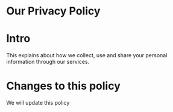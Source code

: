 # Our Privacy Policy

# Intro
This explains about how we collect, use and share your personal information through our services.

# Changes to this policy
We will update this policy
